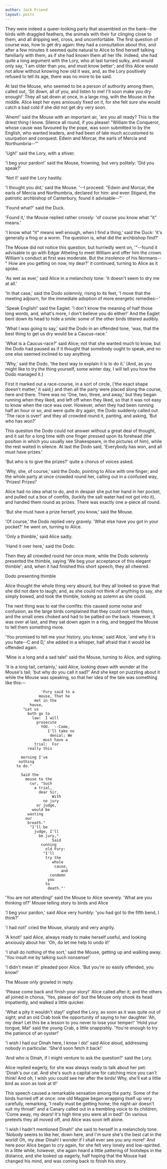 ```yaml
---
author: Jack Friend
layout: posts
---
```


They were indeed a queer-looking party that assembled on the bank--the birds with draggled feathers, the animals with their fur clinging close to them, and all dripping wet, cross, and uncomfortable.
The first question of course was, how to get dry again: they had a consultation about this, and after a few minutes it seemed quite natural to Alice to find herself talking familiarly with them, as if she had known them all her life. Indeed, she had quite a long argument with the Lory, who at last turned sulky, and would only say, 'I am older than you, and must know better'; and this Alice would not allow without knowing how old it was, and, as the Lory positively refused to tell its age, there was no more to be said.

At last the Mouse, who seemed to be a person of authority among them, called out, 'Sit down, all of you, and listen to me! I'll soon make you dry enough!' They all sat down at once, in a large ring, with the Mouse in the middle. Alice kept her eyes anxiously fixed on it, for she felt sure she would catch a bad cold if she did not get dry very soon.

'Ahem!' said the Mouse with an important air, 'are you all ready? This is the driest thing I know. Silence all round, if you please! "William the Conqueror, whose cause was favoured by the pope, was soon submitted to by the English, who wanted leaders, and had been of late much accustomed to usurpation and conquest. Edwin and Morcar, the earls of Mercia and Northumbria--"'

'Ugh!' said the Lory, with a shiver.

'I beg your pardon!' said the Mouse, frowning, but very politely: 'Did you speak?'

'Not I!' said the Lory hastily.

'I thought you did,' said the Mouse. '--I proceed. "Edwin and Morcar, the earls of Mercia and Northumbria, declared for him: and even Stigand, the patriotic archbishop of Canterbury, found it advisable--"'

'Found what?' said the Duck.

'Found it,' the Mouse replied rather crossly: 'of course you know what "it" means.'

'I know what "it" means well enough, when I find a thing,' said the Duck: 'it's generally a frog or a worm. The question is, what did the archbishop find?'

The Mouse did not notice this question, but hurriedly went on, '"--found it advisable to go with Edgar Atheling to meet William and offer him the crown. William's conduct at first was moderate. But the insolence of his Normans--" How are you getting on now, my dear?' it continued, turning to Alice as it spoke.

'As wet as ever,' said Alice in a melancholy tone: 'it doesn't seem to dry me at all.'

'In that case,' said the Dodo solemnly, rising to its feet, 'I move that the meeting adjourn, for the immediate adoption of more energetic remedies--'

'Speak English!' said the Eaglet. 'I don't know the meaning of half those long words, and, what's more, I don't believe you do either!' And the Eaglet bent down its head to hide a smile: some of the other birds tittered audibly.

'What I was going to say,' said the Dodo in an offended tone, 'was, that the best thing to get us dry would be a Caucus-race.'

'What is a Caucus-race?' said Alice; not that she wanted much to know, but the Dodo had paused as if it thought that somebody ought to speak, and no one else seemed inclined to say anything.

'Why,' said the Dodo, 'the best way to explain it is to do it.' (And, as you might like to try the thing yourself, some winter day, I will tell you how the Dodo managed it.)

First it marked out a race-course, in a sort of circle, ('the exact shape doesn't matter,' it said,) and then all the party were placed along the course, here and there. There was no 'One, two, three, and away,' but they began running when they liked, and left off when they liked, so that it was not easy to know when the race was over. However, when they had been running half an hour or so, and were quite dry again, the Dodo suddenly called out 'The race is over!' and they all crowded round it, panting, and asking, 'But who has won?'

This question the Dodo could not answer without a great deal of thought, and it sat for a long time with one finger pressed upon its forehead (the position in which you usually see Shakespeare, in the pictures of him), while the rest waited in silence. At last the Dodo said, 'Everybody has won, and all must have prizes.'

'But who is to give the prizes?' quite a chorus of voices asked.

'Why, she, of course,' said the Dodo, pointing to Alice with one finger; and the whole party at once crowded round her, calling out in a confused way, 'Prizes! Prizes!'

Alice had no idea what to do, and in despair she put her hand in her pocket, and pulled out a box of comfits, (luckily the salt water had not got into it), and handed them round as prizes. There was exactly one a-piece all round.

'But she must have a prize herself, you know,' said the Mouse.

'Of course,' the Dodo replied very gravely. 'What else have you got in your pocket?' he went on, turning to Alice.

'Only a thimble,' said Alice sadly.

'Hand it over here,' said the Dodo.

Then they all crowded round her once more, while the Dodo solemnly presented the thimble, saying 'We beg your acceptance of this elegant thimble'; and, when it had finished this short speech, they all cheered.

 Dodo presenting thimble

Alice thought the whole thing very absurd, but they all looked so grave that she did not dare to laugh; and, as she could not think of anything to say, she simply bowed, and took the thimble, looking as solemn as she could.

The next thing was to eat the comfits: this caused some noise and confusion, as the large birds complained that they could not taste theirs, and the small ones choked and had to be patted on the back. However, it was over at last, and they sat down again in a ring, and begged the Mouse to tell them something more.

'You promised to tell me your history, you know,' said Alice, 'and why it is you hate--C and D,' she added in a whisper, half afraid that it would be offended again.

'Mine is a long and a sad tale!' said the Mouse, turning to Alice, and sighing.

'It is a long tail, certainly,' said Alice, looking down with wonder at the Mouse's tail; 'but why do you call it sad?' And she kept on puzzling about it while the Mouse was speaking, so that her idea of the tale was something like this:--

                    'Fury said to a
                   mouse, That he
                 met in the
               house,
            "Let us
              both go to
                law:  I will
                  prosecute
                    YOU.  --Come,
                       I'll take no
                        denial; We
                     must have a
                 trial:  For
              really this

           morning I've
          nothing
         to do."

           Said the
             mouse to the
               cur, "Such
                 a trial,
                   dear Sir,
                         With
                     no jury
                  or judge,
                would be
              wasting
             our
              breath."
               "I'll be
                 judge, I'll
                   be jury,"
                         Said
                    cunning
                      old Fury:
                     "I'll
                      try the
                         whole
                          cause,
                             and
                        condemn
                       you
                      to
                       death."'
'You are not attending!' said the Mouse to Alice severely. 'What are you thinking of?'
 Mouse telling story to birds and Alice

'I beg your pardon,' said Alice very humbly: 'you had got to the fifth bend, I think?'

'I had not!' cried the Mouse, sharply and very angrily.

'A knot!' said Alice, always ready to make herself useful, and looking anxiously about her. 'Oh, do let me help to undo it!'

'I shall do nothing of the sort,' said the Mouse, getting up and walking away. 'You insult me by talking such nonsense!'

'I didn't mean it!' pleaded poor Alice. 'But you're so easily offended, you know!'

The Mouse only growled in reply.

'Please come back and finish your story!' Alice called after it; and the others all joined in chorus, 'Yes, please do!' but the Mouse only shook its head impatiently, and walked a little quicker.

'What a pity it wouldn't stay!' sighed the Lory, as soon as it was quite out of sight; and an old Crab took the opportunity of saying to her daughter 'Ah, my dear! Let this be a lesson to you never to lose your temper!' 'Hold your tongue, Ma!' said the young Crab, a little snappishly. 'You're enough to try the patience of an oyster!'

'I wish I had our Dinah here, I know I do!' said Alice aloud, addressing nobody in particular. 'She'd soon fetch it back!'

'And who is Dinah, if I might venture to ask the question?' said the Lory.

Alice replied eagerly, for she was always ready to talk about her pet: 'Dinah's our cat. And she's such a capital one for catching mice you can't think! And oh, I wish you could see her after the birds! Why, she'll eat a little bird as soon as look at it!'

This speech caused a remarkable sensation among the party. Some of the birds hurried off at once: one old Magpie began wrapping itself up very carefully, remarking, 'I really must be getting home; the night-air doesn't suit my throat!' and a Canary called out in a trembling voice to its children, 'Come away, my dears! It's high time you were all in bed!' On various pretexts they all moved off, and Alice was soon left alone.

'I wish I hadn't mentioned Dinah!' she said to herself in a melancholy tone. 'Nobody seems to like her, down here, and I'm sure she's the best cat in the world! Oh, my dear Dinah! I wonder if I shall ever see you any more!' And here poor Alice began to cry again, for she felt very lonely and low-spirited. In a little while, however, she again heard a little pattering of footsteps in the distance, and she looked up eagerly, half hoping that the Mouse had changed his mind, and was coming back to finish his story.
